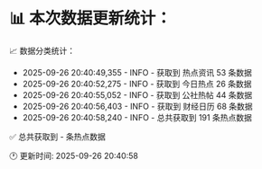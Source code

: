📊 本次数据更新统计：
==========================

📈 数据分类统计：
- 2025-09-26 20:40:49,355 - INFO - 获取到 热点资讯 53 条数据
- 2025-09-26 20:40:52,275 - INFO - 获取到 今日热点 26 条数据
- 2025-09-26 20:40:55,052 - INFO - 获取到 公社热帖 44 条数据
- 2025-09-26 20:40:56,403 - INFO - 获取到 财经日历 68 条数据
- 2025-09-26 20:40:58,240 - INFO - 总共获取到 191 条热点数据

✅ 总共获取到 - 条热点数据

🕐 更新时间: 2025-09-26 20:40:58
